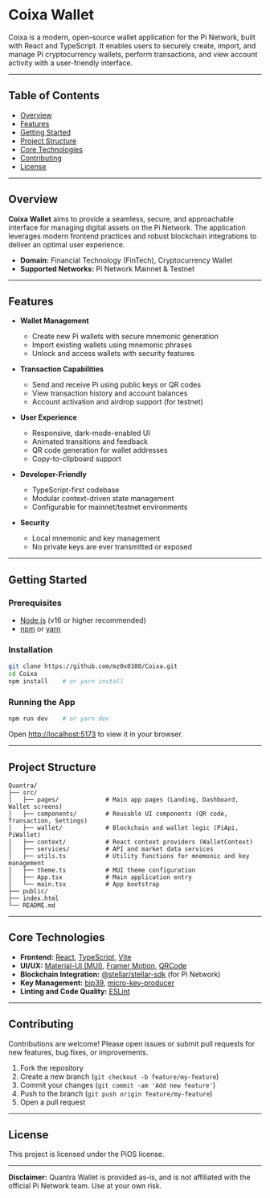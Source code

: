 # Coixa Wallet

Coixa is a modern, open-source wallet application for the Pi Network, built with React and TypeScript. It enables users to securely create, import, and manage Pi cryptocurrency wallets, perform transactions, and view account activity with a user-friendly interface.

---

## Table of Contents

- [Overview](#overview)
- [Features](#features)
- [Getting Started](#getting-started)
- [Project Structure](#project-structure)
- [Core Technologies](#core-technologies)
- [Contributing](#contributing)
- [License](#license)

---

## Overview

**Coixa Wallet** aims to provide a seamless, secure, and approachable interface for managing digital assets on the Pi Network. The application leverages modern frontend practices and robust blockchain integrations to deliver an optimal user experience. 

- **Domain:** Financial Technology (FinTech), Cryptocurrency Wallet
- **Supported Networks:** Pi Network Mainnet & Testnet

---

## Features

- **Wallet Management**
  - Create new Pi wallets with secure mnemonic generation
  - Import existing wallets using mnemonic phrases
  - Unlock and access wallets with security features

- **Transaction Capabilities**
  - Send and receive Pi using public keys or QR codes
  - View transaction history and account balances
  - Account activation and airdrop support (for testnet)

- **User Experience**
  - Responsive, dark-mode-enabled UI
  - Animated transitions and feedback
  - QR code generation for wallet addresses
  - Copy-to-clipboard support

- **Developer-Friendly**
  - TypeScript-first codebase
  - Modular context-driven state management
  - Configurable for mainnet/testnet environments

- **Security**
  - Local mnemonic and key management
  - No private keys are ever transmitted or exposed

---

## Getting Started

### Prerequisites

- [Node.js](https://nodejs.org/) (v16 or higher recommended)
- [npm](https://www.npmjs.com/) or [yarn](https://yarnpkg.com/)

### Installation

```bash
git clone https://github.com/mz0x0100/Coixa.git
cd Coixa
npm install    # or yarn install
```

### Running the App

```bash
npm run dev    # or yarn dev
```

Open [http://localhost:5173](http://localhost:5173) to view it in your browser.

---

## Project Structure

```
Quantra/
├── src/
│   ├── pages/             # Main app pages (Landing, Dashboard, Wallet screens)
│   ├── components/        # Reusable UI components (QR code, Transaction, Settings)
│   ├── wallet/            # Blockchain and wallet logic (PiApi, PiWallet)
│   ├── context/           # React context providers (WalletContext)
│   ├── services/          # API and market data services
│   ├── utils.ts           # Utility functions for mnemonic and key management
│   ├── theme.ts           # MUI theme configuration
│   ├── App.tsx            # Main application entry
│   └── main.tsx           # App bootstrap
├── public/
├── index.html
└── README.md
```

---

## Core Technologies

- **Frontend:** [React](https://react.dev/), [TypeScript](https://www.typescriptlang.org/), [Vite](https://vitejs.dev/)
- **UI/UX:** [Material-UI (MUI)](https://mui.com/), [Framer Motion](https://www.framer.com/motion/), [QRCode](https://github.com/zpao/qrcode.react)
- **Blockchain Integration:** [@stellar/stellar-sdk](https://github.com/stellar/js-stellar-sdk) (for Pi Network)
- **Key Management:** [bip39](https://github.com/bitcoinjs/bip39), [micro-key-producer](https://github.com/paulmillr/micro-key-producer)
- **Linting and Code Quality:** [ESLint](https://eslint.org/)

---

## Contributing

Contributions are welcome! Please open issues or submit pull requests for new features, bug fixes, or improvements.

1. Fork the repository
2. Create a new branch (`git checkout -b feature/my-feature`)
3. Commit your changes (`git commit -am 'Add new feature'`)
4. Push to the branch (`git push origin feature/my-feature`)
5. Open a pull request

---

## License

This project is licensed under the PiOS license.

---

**Disclaimer:** Quantra Wallet is provided as-is, and is not affiliated with the official Pi Network team. Use at your own risk.
